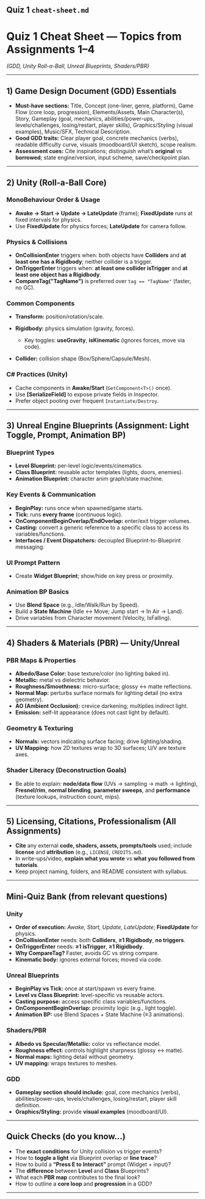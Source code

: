 ## Quiz 1 `cheat-sheet.md`

# Quiz 1 Cheat Sheet — Topics from Assignments 1–4

*(GDD, Unity Roll-a-Ball, Unreal Blueprints, Shaders/PBR)*

---

## 1) Game Design Document (GDD) Essentials

* **Must-have sections:** Title, Concept (one-liner, genre, platform), Game Flow (core loop, progression), Elements/Assets, Main Character(s), Story, Gameplay (goal, mechanics, abilities/power-ups, levels/challenges, losing/restart, player skills), Graphics/Styling (visual examples), Music/SFX, Technical Description.
* **Good GDD traits:** Clear player goal, concrete mechanics (verbs), readable difficulty curve, visuals (moodboard/UI sketch), scope realism.
* **Assessment cues:** Cite inspirations; distinguish what’s **original** vs **borrowed**; state engine/version, input scheme, save/checkpoint plan.

---

## 2) Unity (Roll-a-Ball Core)

### MonoBehaviour Order & Usage

* **Awake → Start → Update → LateUpdate** (frame); **FixedUpdate** runs at fixed intervals for physics.
* Use **FixedUpdate** for physics forces; **LateUpdate** for camera follow.

### Physics & Collisions

* **OnCollisionEnter** triggers when: both objects have **Colliders** and **at least one has a Rigidbody**; neither collider is a trigger.
* **OnTriggerEnter** triggers when: **at least one collider isTrigger** and **at least one object has a Rigidbody**.
* **CompareTag("TagName")** is preferred over `tag == "TagName"` (faster, no GC).

### Common Components

* **Transform:** position/rotation/scale.
* **Rigidbody:** physics simulation (gravity, forces).

  * Key toggles: **useGravity**, **isKinematic** (ignores forces, move via code).
* **Collider:** collision shape (Box/Sphere/Capsule/Mesh).

### C# Practices (Unity)

* Cache components in **Awake/Start** (`GetComponent<T>()` once).
* Use **[SerializeField]** to expose private fields in Inspector.
* Prefer object pooling over frequent `Instantiate/Destroy`.

---

## 3) Unreal Engine Blueprints (Assignment: Light Toggle, Prompt, Animation BP)

### Blueprint Types

* **Level Blueprint:** per-level logic/events/cinematics.
* **Class Blueprint:** reusable actor templates (lights, doors, enemies).
* **Animation Blueprint:** character anim graph/state machine.

### Key Events & Communication

* **BeginPlay:** runs once when spawned/game starts.
* **Tick:** runs **every frame** (continuous logic).
* **OnComponentBeginOverlap/EndOverlap:** enter/exit trigger volumes.
* **Casting:** convert a generic reference to a specific class to access its variables/functions.
* **Interfaces / Event Dispatchers:** decoupled Blueprint-to-Blueprint messaging.

### UI Prompt Pattern

* Create **Widget Blueprint**; show/hide on key press or proximity.

### Animation BP Basics

* Use **Blend Space** (e.g., Idle/Walk/Run by Speed).
* Build a **State Machine** (Idle ↔ Move; Jump start → In Air → Land).
* Drive variables from Character movement (Velocity, IsFalling).

---

## 4) Shaders & Materials (PBR) — Unity/Unreal

### PBR Maps & Properties

* **Albedo/Base Color:** base texture/color (no lighting baked in).
* **Metallic:** metal vs dielectric behavior.
* **Roughness/Smoothness:** micro-surface; glossy ↔ matte reflections.
* **Normal Map:** perturbs surface normals for lighting detail (no extra geometry).
* **AO (Ambient Occlusion):** crevice darkening; multiplies indirect light.
* **Emission:** self-lit appearance (does not cast light by default).

### Geometry & Texturing

* **Normals:** vectors indicating surface facing; drive lighting/shading.
* **UV Mapping:** how 2D textures wrap to 3D surfaces; U/V are texture axes.

### Shader Literacy (Deconstruction Goals)

* Be able to explain: **node/data flow** (UVs → sampling → math → lighting), **Fresnel/rim**, **normal blending**, **parameter sweeps**, and **performance** (texture lookups, instruction count, mips).

---

## 5) Licensing, Citations, Professionalism (All Assignments)

* **Cite** any external **code, shaders, assets, prompts/tools** used; include **license** and **attribution** (e.g., `LICENSE`, `CREDITS.md`).
* In write-ups/video, **explain what you wrote** vs **what you followed from tutorials**.
* Keep project naming, folders, and README consistent with syllabus.

---

## Mini-Quiz Bank (from relevant questions)

### Unity

* **Order of execution:** *Awake, Start, Update, LateUpdate*; **FixedUpdate** for physics.
* **OnCollisionEnter** needs: both **Colliders**, **≥1 Rigidbody**, **no triggers**.
* **OnTriggerEnter** needs: **≥1 isTrigger**, **≥1 Rigidbody**.
* **Why CompareTag?** Faster, avoids GC vs string compare.
* **Kinematic body:** ignores external forces; moved via code.

### Unreal Blueprints

* **BeginPlay vs Tick:** once at start/spawn vs every frame.
* **Level vs Class Blueprint:** level-specific vs reusable actors.
* **Casting purpose:** access specific class variables/functions.
* **OnComponentBeginOverlap:** proximity logic (e.g., light toggle).
* **Animation BP:** use Blend Spaces + State Machine (≥3 animations).

### Shaders/PBR

* **Albedo vs Specular/Metallic:** color vs reflectance model.
* **Roughness effect:** controls highlight sharpness (glossy ↔ matte).
* **Normal maps:** lighting detail without geometry.
* **UV mapping:** wraps textures to meshes.

### GDD

* **Gameplay section should include:** goal, core mechanics (verbs), abilities/power-ups, levels/challenges, losing/restart, player skill definition.
* **Graphics/Styling:** provide **visual examples** (moodboard/UI).

---

## Quick Checks (do you know…)

* The **exact conditions** for Unity collision vs trigger events?
* How to **toggle a light** via Blueprint overlap or **line trace**?
* How to build a **“Press E to Interact”** prompt (Widget + input)?
* The **difference** between **Level** and **Class** Blueprints?
* What each **PBR map** contributes to the final look?
* How to outline a **core loop** and **progression** in a GDD?

---
